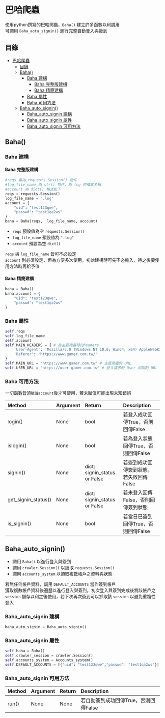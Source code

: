 # 巴哈爬蟲

使用python撰寫的巴哈爬蟲，`Baha()` 建立許多函數以利調用<br>
可調用 `Baha_aotu_signin()` 進行完整自動登入與簽到

## 目錄
<!-- TOC -->

- [巴哈爬蟲](#巴哈爬蟲)
  - [目錄](#目錄)
  - [Baha()](#baha)
    - [Baha 建構](#baha-建構)
      - [Baha 完整版建構](#baha-完整版建構)
      - [Baha 精簡建構](#baha-精簡建構)
    - [Baha 屬性](#baha-屬性)
    - [Baha 可用方法](#baha-可用方法)
  - [Baha_auto_signin()](#baha_auto_signin)
    - [Baha_auto_signin 建構](#baha_auto_signin-建構)
    - [Baha_auto_signin 屬性](#baha_auto_signin-屬性)
    - [Baha_auto_signin 可用方法](#baha_auto_signin-可用方法)

<!-- /TOC -->

## Baha()

### Baha 建構

#### Baha 完整版建構
```python
#reqs 需為 requests.Session() 物件
#log_file_name 為 str() 物件，為 log 的檔案名稱
#account 為 dict() 格式如下
reqs = requests.Session()
log_file_name = ".log"
account = {
    "uid": "test123qwe",
    "passwd": "test1qa2ws"
}
baha = Baha(reqs,  log_file_name, account)
```
+ `reqs` 預設值為空 `requests.Session()` 
+ `log_file_name` 預設值為 `".log"`
+ `account` 預設為空 `dict()` 

`reqs` 與 `log_file_name` 皆可不必設定<br>
`account` 則必須設定，但為方便多次使用，初始建構時可先不必輸入，待之後要使用方法時再給予值<br>

#### Baha 精簡建構
```python
baha = Baha()
baha.account = {
    "uid": "test123qwe",
    "passwd": "test1qa2ws"
}
```

### Baha 屬性

```python
self.reqs
self.log_file_name
self.account
self.MAIN_HEADERS = { # 為主要爬蟲時的headers
    'User-Agent': 'Mozilla/5.0 (Windows NT 10.0; Win64; x64) AppleWebKit/537.36 (KHTML, like Gecko) Chrome/91.0.4472.77 Safari/537.36',
    'Referer': 'https://www.gamer.com.tw/'
}
self.MAIN_URL = "https://www.gamer.com.tw" # 主要爬蟲的 URL
self.USER_URL = "https://user.gamer.com.tw" # 登入請求時 User 相關的 URL
```

### Baha 可用方法

一切函數皆須`賦值account`後才可使用，若未賦值可能出現未知錯誤

| Method               | Argument             | Return                         | Description                          |
| :------------------- | :------------------- |:------------------------------ |:------------------------------------ |
|login()               | None                 | bool                           | 若登入成功回傳True，否則回傳False|
|islogin()             | None                 | bool                           | 若為登入狀態回傳True，否則回傳False|
|signin()              | None                 | dict: signin_status or False   | 若簽到成功回傳簽到狀態，若失敗回傳False|
|get_signin_status()   | None                 | dict: signin_status or False   | 若未登入回傳False，否則回傳簽到狀態|
|is_signin()           | None                 | bool                           | 若當日已簽到回傳True，否則回傳False|


## Baha_auto_signin()
+ 調用 `Baha()` 以進行登入與簽到
+ 調用 `crawler.Session()` 以讀取 `requests.Session()`
+ 調用 `accounts_system` 以讀取複數帳戶之資料與狀態

若無任何帳戶資料，調用 `DEFAULT_ACCOUNTS` 當作簽到帳戶<br>
獲取複數帳戶資料後遍歷以進行登入與簽到，初次登入與簽到完成後將該帳戶之 `session` 儲存以利之後使用，若下次再次簽到可以抓取該 `session` 以避免重複性登入<br>

### Baha_auto_signin 建構
```python
baha_auto_signin = Baha_auto_signin()
```

### Baha_auto_signin 屬性
```python
self.baha = Baha()
self.crawler_session = crawler.Session()
self.accounts_system = Accounts_system()
self.DEFAULT_ACCOUNTS = [{"uid": "test123qwe","passwd": "test1qa2ws"}]
```

### Baha_auto_signin 可用方法

| Method               | Argument             | Return                         | Description                          |
| :------------------- | :------------------- |:------------------------------ |:------------------------------------ |
| run()                | None                 | None                           | 若自動簽到成功回傳True，否則回傳False|
